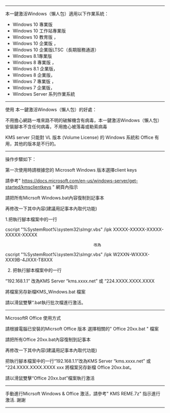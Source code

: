 --------------------------------------------------------------------------------------------------------------------------
本一鍵激活Windows（懶人包）適用以下作業系統：
* Windows 10 專業版
* Windows 10 工作站專業版 
* Windows 10 教育版 ，
* Windows 10 企業版 ，
* Windows 10 企業版LTSC（長期服務通道）
* Windows 8.1專業版 
* Windows 8 專業版 ，
* Windows 8.1 企業版，
* Windows 8 企業版，
* Windows 7 專業版 ， 
* Windows 7 企業版，
* Windows Server 系列作業系統

----------------------------------------------------------------------------------------------------------------------------

使用 本一鍵激活Windows（懶人包）的好處：

不用擔心網路一堆來路不明的破解機含有病毒，本一鍵激活Windows（懶人包）安裝腳本不含任何病毒，不用擔心被落毒或勒索病毒

KMS server 只能對 VL 版本 (Volume License) 的 Windows 系統和 Office 有用，其他的版本是不行的。


----------------------------------------------------------------------------------------------------------------------------

操作步驟如下：

第一次使用時請根據您的 Microsoft Windows 版本選擇client keys 

請參考" https://docs.microsoft.com/en-us/windows-server/get-started/kmsclientkeys " 網頁內指示

請把所有Micrsoft Windows.bat內容復制到記事本

再修改一下其中內容(建議用記事本內取代功能)

1.把執行腳本檔案中的一行

cscript "%SystemRoot%\system32\slmgr.vbs" /ipk XXXXX-XXXXX-XXXXX-XXXXX-XXXXX

                                           改為
                                           
cscript "%SystemRoot%\system32\slmgr.vbs" /ipk W2XXN-WXXXX-XXX9B-4JXXX-T8XXX
                                         


2. 把執行腳本檔案中的一行

“192.168.1.1” 改為KMS Server “kms.xxxx.net” 或 “224.XXXX.XXXX.XXXX
     
將檔案另存新檔KMS_Windows.bat 檔案 
 
請以滑鼠雙擊“.bat執行批次檔進行激活。


----------------------------------------------------------------------------------------------------------------------------



MicrosoftR Office 使用方式

請根據電腦已安裝的Micrsoft Office 版本 選擇相關的" Office 20xx.bat " 檔案

請把所有Office 20xx.bat內容復制到記事本

再修改一下其中內容(建議用記事本內取代功能)

把執行腳本檔案中的一行“192.168.1.1”改為KMS Server “kms.xxxx.net” 或 “224.XXXX.XXXX.XXXX 
xxx
將檔案另存新檔 Office 20xx.bat。

請以滑鼠雙擊“Office 20xx.bat”檔案執行激活

-------------------------------------------------------------------------------------------------------------------------
手動進行Micrsoft Windows & Office 激活，請參考"  	KMS REME.7z" 指示進行激活. 謝謝

-------------------------------------------------------------------------------------------------------------------------
